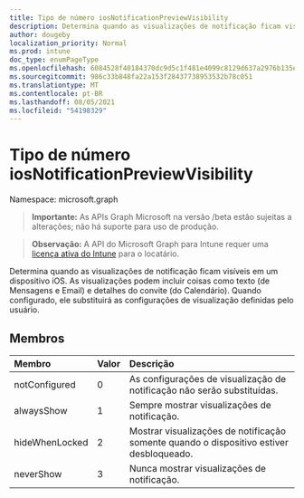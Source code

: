 ```yaml
---
title: Tipo de número iosNotificationPreviewVisibility
description: Determina quando as visualizações de notificação ficam visíveis em um dispositivo iOS. As visualizações podem incluir coisas como texto (de Mensagens e Email) e detalhes do convite (do Calendário). Quando configurado, ele substituirá as configurações de visualização definidas pelo usuário.
author: dougeby
localization_priority: Normal
ms.prod: intune
doc_type: enumPageType
ms.openlocfilehash: 6084528f40184370dc9d5c1f481e4099c8129d637a2976b135ef17a7a7ada384
ms.sourcegitcommit: 986c33b848fa22a153f28437738953532b78c051
ms.translationtype: MT
ms.contentlocale: pt-BR
ms.lasthandoff: 08/05/2021
ms.locfileid: "54198329"
---
```

# <a name="iosnotificationpreviewvisibility-enum-type"></a>Tipo de número iosNotificationPreviewVisibility

Namespace: microsoft.graph

> **Importante:** As APIs Graph Microsoft na versão /beta estão sujeitas a alterações; não há suporte para uso de produção.

> **Observação:** A API do Microsoft Graph para Intune requer uma [licença ativa do Intune](https://go.microsoft.com/fwlink/?linkid=839381) para o locatário.

Determina quando as visualizações de notificação ficam visíveis em um dispositivo iOS. As visualizações podem incluir coisas como texto (de Mensagens e Email) e detalhes do convite (do Calendário). Quando configurado, ele substituirá as configurações de visualização definidas pelo usuário.

## <a name="members"></a>Membros
|Membro|Valor|Descrição|
|:---|:---|:---|
|notConfigured|0|As configurações de visualização de notificação não serão substituídas.|
|alwaysShow|1 |Sempre mostrar visualizações de notificação.|
|hideWhenLocked|2|Mostrar visualizações de notificação somente quando o dispositivo estiver desbloqueado.|
|neverShow|3 |Nunca mostrar visualizações de notificação.|




